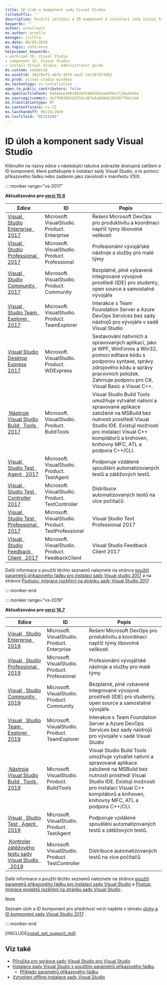 ```yaml
---
title: ID úloh a komponent sady Visual Studio
titleSuffix: ''
description: Použití zatížení a ID komponent k instalaci sady Visual Studio pomocí příkazového řádku nebo pro určení jako závislosti v manifestu VSIX
keywords: ''
author: ornellaalt
ms.author: ornella
manager: jillfra
ms.date: 08/05/2020
ms.topic: reference
helpviewer_keywords:
- workload ID, Visual Studio
- component ID, Visual Studio
- install Visual Studio, administrator guide
ms.custom: seodec18
ms.assetid: 34e19ef1-abfb-44fd-aad2-33c5d7874482
ms.prod: visual-studio-windows
ms.technology: vs-installation
open_to_public_contributors: false
ms.openlocfilehash: 9a64eee360c6039350683bb4add5be7126a4d444
ms.sourcegitcommit: da7f093db52df5dcd67e0a030e616b307f0dc2a8
ms.translationtype: MT
ms.contentlocale: cs-CZ
ms.lasthandoff: 09/24/2020
ms.locfileid: "91211245"
---
```

# <a name="visual-studio-workload-and-component-ids"></a>ID úloh a komponent sady Visual Studio

Kliknutím na názvy edice v následující tabulce zobrazíte dostupná zatížení a ID komponent, které potřebujete k instalaci sady Visual Studio, a to pomocí příkazového řádku nebo zadáním jako závislosti v manifestu VSIX.

::: moniker range="vs-2017"

**Aktualizováno pro [verzi 15,9](/visualstudio/releasenotes/vs2017-relnotes/)**

| **Edice** | **ID** | **Popis** |
| ----------- | ------ | --------------- |
| [Visual &nbsp; Studio Enterprise &nbsp; 2017](workload-component-id-vs-enterprise.md?vs-2017) | Microsoft. VisualStudio. Product. Enterprise | Řešení Microsoft DevOps pro produktivitu a koordinaci napříč týmy libovolné velikosti |
| [Visual &nbsp; Studio Professional &nbsp; 2017](workload-component-id-vs-professional.md?vs-2017) | Microsoft. VisualStudio. Product. Professional | Profesionální vývojářské nástroje a služby pro malé týmy |
| [Visual &nbsp; Studio Community &nbsp; 2017](workload-component-id-vs-community.md) | Microsoft. VisualStudio. Product. Community | Bezplatné, plně vybavené integrované vývojové prostředí (IDE) pro studenty, open source a samostatné vývojáře |
| [Visual &nbsp; Studio Team &nbsp; Explorer &nbsp; 2017](workload-component-id-vs-team-explorer.md?vs-2017) | Microsoft. VisualStudio. Product. TeamExplorer | Interakce s Team Foundation Server a Azure DevOps Services bez sady nástrojů pro vývojáře v sadě Visual Studio |
| [Visual Studio Desktop Express 2017](workload-component-id-vs-express.md?vs-2017) | Microsoft. VisualStudio. Product. WDExpress | Sestavování nativních a spravovaných aplikací, jako je WPF, WinForms a Win32, pomocí editace kódu s podporou syntaxe, správy zdrojového kódu a správy pracovních položek. Zahrnuje podporu pro C#, Visual Basic a Visual C++. |
| [&nbsp;Nástroje Visual Studio Build &nbsp; Tools &nbsp; 2017](workload-component-id-vs-build-tools.md?vs-2017) | Microsoft. VisualStudio. Product. BuildTools | Visual Studio Build Tools umožňuje vytvářet nativní a spravované aplikace založené na MSBuild bez nutnosti prostředí Visual Studio IDE. Existují možnosti pro instalaci Visual C++ kompilátorů a knihoven, knihovny MFC, ATL a podpora C++/CLI. |
| [Visual &nbsp; Studio Test &nbsp; Agent &nbsp; 2017](workload-component-id-vs-test-agent.md?vs-2017)  | Microsoft. VisualStudio. Product. TestAgent | Podporuje vzdálené spouštění automatizovaných testů a zátěžových testů. |
| [Visual &nbsp; Studio Test &nbsp; Controller 2017](workload-component-id-vs-test-controller.md?vs-2017) | Microsoft. VisualStudio. Product. TestController | Distribuce automatizovaných testů na více počítačů |
| [Visual &nbsp; Studio Test &nbsp; Professional &nbsp; 2017](workload-component-id-vs-test-professional.md?vs-2017) | Microsoft. VisualStudio. Product. TestProfessional | Visual Studio Test Professional 2017 |
| [Visual &nbsp; Studio Feedback &nbsp; Client &nbsp; 2017](workload-component-id-vs-feedback-client.md?vs-2017) | Microsoft. VisualStudio. Product. FeedbackClient | Visual Studio Feedback Client 2017 |

Další informace o použití těchto seznamů naleznete na stránce [použití parametrů příkazového řádku pro instalaci sady Visual studio 2017](use-command-line-parameters-to-install-visual-studio.md?view=vs-2017&preserve-view=true) a na stránce [Postupy: migrace rozšíření na stránku sady Visual Studio 2017](../extensibility/how-to-migrate-extensibility-projects-to-visual-studio-2017.md?view=vs-2017&preserve-view=true) .

::: moniker-end

::: moniker range="vs-2019"

**Aktualizováno pro [verzi 16,7](/visualstudio/releases/2019/release-notes/)**

| **Edice** | **ID** | **Popis** |
| ----------- | ------ | --------------- |
| [Visual &nbsp; Studio Enterprise &nbsp; 2019](workload-component-id-vs-enterprise.md?vs-2019) | Microsoft. VisualStudio. Product. Enterprise | Řešení Microsoft DevOps pro produktivitu a koordinaci napříč týmy libovolné velikosti |
| [Visual &nbsp; Studio Professional &nbsp; 2019](workload-component-id-vs-professional.md?vs-2019) | Microsoft. VisualStudio. Product. Professional | Profesionální vývojářské nástroje a služby pro malé týmy |
| [Visual &nbsp; Studio Community &nbsp; 2019](workload-component-id-vs-community.md?vs-2019) | Microsoft. VisualStudio. Product. Community | Bezplatné, plně vybavené integrované vývojové prostředí (IDE) pro studenty, open source a samostatné vývojáře |
| [Visual &nbsp; Studio Team &nbsp; Explorer &nbsp; 2019](workload-component-id-vs-team-explorer.md?vs-2019) | Microsoft. VisualStudio. Product. TeamExplorer | Interakce s Team Foundation Server a Azure DevOps Services bez sady nástrojů pro vývojáře v sadě Visual Studio |
| [&nbsp;Nástroje Visual Studio Build &nbsp; Tools &nbsp; 2019](workload-component-id-vs-build-tools.md?vs-2019) | Microsoft. VisualStudio. Product. BuildTools | Visual Studio Build Tools umožňuje vytvářet nativní a spravované aplikace založené na MSBuild bez nutnosti prostředí Visual Studio IDE. Existují možnosti pro instalaci Visual C++ kompilátorů a knihoven, knihovny MFC, ATL a podpora C++/CLI. |
| [Visual &nbsp; Studio Test &nbsp; Agent &nbsp; 2019](workload-component-id-vs-test-agent.md?vs-2019)  | Microsoft. VisualStudio. Product. TestAgent | Podporuje vzdálené spouštění automatizovaných testů a zátěžových testů. |
| [&nbsp;Kontroler zátěžového testu sady Visual Studio &nbsp; &nbsp; 2019](workload-component-id-vs-test-controller.md?vs-2019) | Microsoft. VisualStudio. Product. TestController | Distribuce automatizovaných testů na více počítačů |

Další informace o použití těchto seznamů naleznete na stránce [použití parametrů příkazového řádku pro instalaci sady Visual Studio](use-command-line-parameters-to-install-visual-studio.md?view=vs-2019) a [Postup: migrace projektů rozšíření na stránku sady Visual Studio](../extensibility/how-to-migrate-extensibility-projects-to-visual-studio-2017.md?view=vs-2019) .

> [!NOTE]
> Seznam úloh a ID komponent pro předchozí verzi najdete v tématu [úlohy a ID komponent sady Visual Studio 2017](workload-and-component-ids.md?view=vs-2017&preserve-view=true) .

::: moniker-end

[!INCLUDE[install_get_support_md](includes/install_get_support_md.md)]

## <a name="see-also"></a>Viz také

* [Příručka pro správce sady Visual Studio pro Visual Studio](visual-studio-administrator-guide.md)
* [Instalace sady Visual Studio s použitím parametrů příkazového řádku](use-command-line-parameters-to-install-visual-studio.md)
  * [Příklady parametrů příkazového řádku](command-line-parameter-examples.md)
* [Vytvoření offline instalace sady Visual Studio](create-an-offline-installation-of-visual-studio.md)
